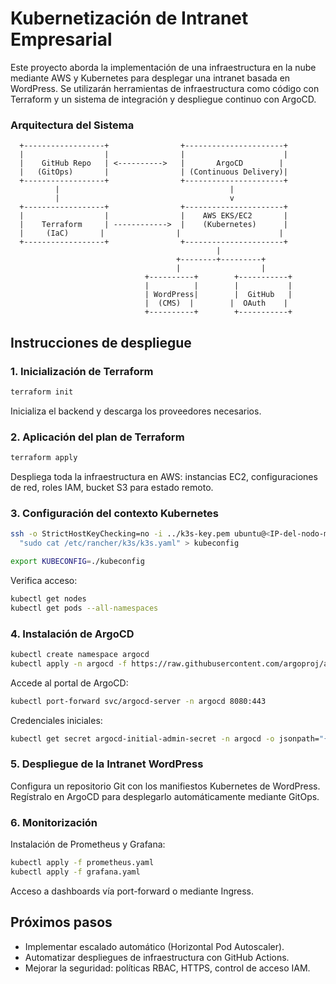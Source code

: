 # Kubernetización de Intranet Empresarial

Este proyecto aborda la implementación de una infraestructura en la nube mediante AWS y Kubernetes para desplegar una intranet basada en WordPress. Se utilizarán herramientas de infraestructura como código con Terraform y un sistema de integración y despliegue continuo con ArgoCD.

### Arquitectura del Sistema
```
  +------------------+                +----------------------+
  |                  |                |                      |
  |    GitHub Repo   | <---------->   |       ArgoCD        |
  |   (GitOps)       |                | (Continuous Delivery)|
  +------------------+                +----------------------+
          |                                      |
          |                                      v
  +------------------+                +----------------------+
  |                  |                |    AWS EKS/EC2       |
  |    Terraform     | ------------>  |    (Kubernetes)      |
  |     (IaC)       |                |                      |
  +------------------+                +----------------------+
                                              |
                                     +--------+---------+
                                     |                  |
                              +----------+        +-----------+
                              |          |        |           |
                              | WordPress|        |  GitHub   |
                              |  (CMS)  |        |  OAuth    |
                              +----------+        +-----------+
```

## Instrucciones de despliegue

### 1. Inicialización de Terraform

```bash
terraform init
```

Inicializa el backend y descarga los proveedores necesarios.

### 2. Aplicación del plan de Terraform

```bash
terraform apply
```

Despliega toda la infraestructura en AWS: instancias EC2, configuraciones de red, roles IAM, bucket S3 para estado remoto.

### 3. Configuración del contexto Kubernetes

```bash
ssh -o StrictHostKeyChecking=no -i ../k3s-key.pem ubuntu@<IP-del-nodo-master> \
  "sudo cat /etc/rancher/k3s/k3s.yaml" > kubeconfig

export KUBECONFIG=./kubeconfig

```

Verifica acceso:

```bash
kubectl get nodes
kubectl get pods --all-namespaces
```

### 4. Instalación de ArgoCD

```bash
kubectl create namespace argocd
kubectl apply -n argocd -f https://raw.githubusercontent.com/argoproj/argo-cd/stable/manifests/install.yaml
```

Accede al portal de ArgoCD:

```bash
kubectl port-forward svc/argocd-server -n argocd 8080:443
```

Credenciales iniciales:

```bash
kubectl get secret argocd-initial-admin-secret -n argocd -o jsonpath="{.data.password}" | base64 -d
```

### 5. Despliegue de la Intranet WordPress

Configura un repositorio Git con los manifiestos Kubernetes de WordPress.
Regístralo en ArgoCD para desplegarlo automáticamente mediante GitOps.

### 6. Monitorización

Instalación de Prometheus y Grafana:

```bash
kubectl apply -f prometheus.yaml
kubectl apply -f grafana.yaml
```

Acceso a dashboards vía port-forward o mediante Ingress.

## Próximos pasos
- Implementar escalado automático (Horizontal Pod Autoscaler).
- Automatizar despliegues de infraestructura con GitHub Actions.
- Mejorar la seguridad: políticas RBAC, HTTPS, control de acceso IAM.